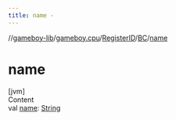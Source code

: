 ```yaml
---
title: name -
---
```

//[gameboy-lib](../../../index.md)/[gameboy.cpu](../../index.md)/[RegisterID](../index.md)/[BC](index.md)/[name](name.md)



# name  
[jvm]  
Content  
val [name](name.md): [String](https://kotlinlang.org/api/latest/jvm/stdlib/kotlin/-string/index.html)  



